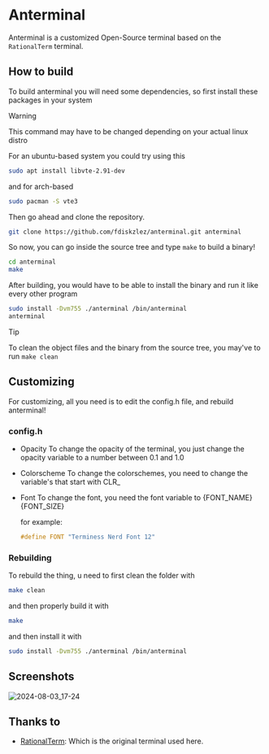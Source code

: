 # Anterminal

Anterminal is a customized Open-Source terminal based on the `RationalTerm` terminal.

## How to build

To build anterminal you will need some dependencies, so first install these packages in your system

> [!WARNING]
> This command may have to be changed depending on your actual linux distro

For an ubuntu-based system you could try using this

```sh
sudo apt install libvte-2.91-dev
```

and for arch-based

```sh 
sudo pacman -S vte3
```

Then go ahead and clone the repository.

```sh
git clone https://github.com/fdiskzlez/anterminal.git anterminal
```

So now, you can go inside the source tree and type `make` to build a binary!

```sh
cd anterminal
make 
```

After building, you would have to be able to install the binary and run it like every other program

```sh
sudo install -Dvm755 ./anterminal /bin/anterminal
anterminal
```

> [!TIP]
> To clean the object files and the binary from the source tree, you may've to run `make clean`

## Customizing

For customizing, all you need is to edit the config.h file, and rebuild anterminal!
### config.h
- Opacity
	To change the opacity of the terminal, you just change the opacity variable to a number between 0.1 and 1.0
	
- Colorscheme
	To change the colorschemes, you need to change the variable's that start with CLR_
	
- Font
	To change the font, you need the font variable to {FONT_NAME} {FONT_SIZE}
	
	for example:
	
	```c
	#define FONT "Terminess Nerd Font 12"

### Rebuilding
To rebuild the thing, u need to first clean the folder with

```sh
make clean
```

and then properly build it with

```sh
make
```

and then install it with

```sh
sudo install -Dvm755 ./anterminal /bin/anterminal
```
## Screenshots

![2024-08-03_17-24](https://github.com/user-attachments/assets/cdb3ae81-6693-411f-8b46-41f18d681526)

## Thanks to

- [RationalTerm](https://rationalstudios.org/): Which is the original terminal used here.
